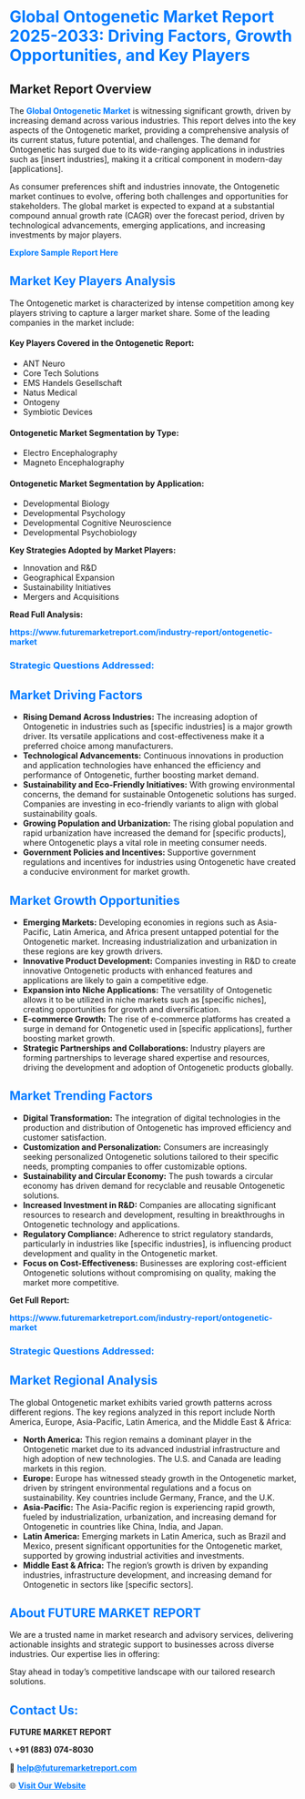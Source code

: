 <h1 style="color: #007BFF;">Global Ontogenetic Market Report 2025-2033: Driving Factors, Growth Opportunities, and Key Players</h1>

<section id="overview">
<h2>Market Report Overview</h2>
<p>The <a href="https://www.futuremarketreport.com/industry-report/ontogenetic-market" style="color: #007BFF; text-decoration: none;"><strong>Global Ontogenetic Market</strong></a> is witnessing significant growth, driven by increasing demand across various industries. This report delves into the key aspects of the Ontogenetic market, providing a comprehensive analysis of its current status, future potential, and challenges. The demand for Ontogenetic has surged due to its wide-ranging applications in industries such as [insert industries], making it a critical component in modern-day [applications].</p>
<p>As consumer preferences shift and industries innovate, the Ontogenetic market continues to evolve, offering both challenges and opportunities for stakeholders. The global market is expected to expand at a substantial compound annual growth rate (CAGR) over the forecast period, driven by technological advancements, emerging applications, and increasing investments by major players.</p>
</section>

<section id="overview">
<p><a href="https://www.futuremarketreport.com/request-sample/reportId=63746" style="color: #007BFF; text-decoration: none;"><strong>Explore Sample Report Here</strong></a></p>
</section>

<section id="key-players">
<h2 style="color: #007BFF;">Market Key Players Analysis</h2>
<p>The Ontogenetic market is characterized by intense competition among key players striving to capture a larger market share. Some of the leading companies in the market include:</p>
<h4>Key Players Covered in the Ontogenetic Report:</h4>
<ul><li>ANT Neuro</li><li>Core Tech Solutions</li><li>EMS Handels Gesellschaft</li><li>Natus Medical</li><li>Ontogeny</li><li>Symbiotic Devices</li></ul>
<h4>Ontogenetic Market Segmentation by Type:</h4>
<ul><li>Electro Encephalography</li><li>Magneto Encephalography</li></ul>

<h4>Ontogenetic Market Segmentation by Application:</h4>
<ul><li>Developmental Biology</li><li>Developmental Psychology</li><li>Developmental Cognitive Neuroscience</li><li>Developmental Psychobiology</li></ul>
<p><strong>Key Strategies Adopted by Market Players:</strong></p>
<ul>
<li>Innovation and R&D</li>
<li>Geographical Expansion</li>
<li>Sustainability Initiatives</li>
<li>Mergers and Acquisitions</li>
</ul>
</section>

<section>
<p><strong>Read Full Analysis: </strong></p><a href="https://www.futuremarketreport.com/industry-report/ontogenetic-market" style="color: #007BFF; text-decoration: none;"><strong>https://www.futuremarketreport.com/industry-report/ontogenetic-market</strong></a>
<h3 style="color: #007BFF;">Strategic Questions Addressed:</h3>
</section>

<section id="driving-factors">
<h2 style="color: #007BFF;">Market Driving Factors</h2>
<ul>
<li><strong>Rising Demand Across Industries:</strong> The increasing adoption of Ontogenetic in industries such as [specific industries] is a major growth driver. Its versatile applications and cost-effectiveness make it a preferred choice among manufacturers.</li>
<li><strong>Technological Advancements:</strong> Continuous innovations in production and application technologies have enhanced the efficiency and performance of Ontogenetic, further boosting market demand.</li>
<li><strong>Sustainability and Eco-Friendly Initiatives:</strong> With growing environmental concerns, the demand for sustainable Ontogenetic solutions has surged. Companies are investing in eco-friendly variants to align with global sustainability goals.</li>
<li><strong>Growing Population and Urbanization:</strong> The rising global population and rapid urbanization have increased the demand for [specific products], where Ontogenetic plays a vital role in meeting consumer needs.</li>
<li><strong>Government Policies and Incentives:</strong> Supportive government regulations and incentives for industries using Ontogenetic have created a conducive environment for market growth.</li>
</ul>
</section>

<section id="growth-opportunities">
<h2 style="color: #007BFF;">Market Growth Opportunities</h2>
<ul>
<li><strong>Emerging Markets:</strong> Developing economies in regions such as Asia-Pacific, Latin America, and Africa present untapped potential for the Ontogenetic market. Increasing industrialization and urbanization in these regions are key growth drivers.</li>
<li><strong>Innovative Product Development:</strong> Companies investing in R&D to create innovative Ontogenetic products with enhanced features and applications are likely to gain a competitive edge.</li>
<li><strong>Expansion into Niche Applications:</strong> The versatility of Ontogenetic allows it to be utilized in niche markets such as [specific niches], creating opportunities for growth and diversification.</li>
<li><strong>E-commerce Growth:</strong> The rise of e-commerce platforms has created a surge in demand for Ontogenetic used in [specific applications], further boosting market growth.</li>
<li><strong>Strategic Partnerships and Collaborations:</strong> Industry players are forming partnerships to leverage shared expertise and resources, driving the development and adoption of Ontogenetic products globally.</li>
</ul>
</section>

<section id="trending-factors">
<h2 style="color: #007BFF;">Market Trending Factors</h2>
<ul>
<li><strong>Digital Transformation:</strong> The integration of digital technologies in the production and distribution of Ontogenetic has improved efficiency and customer satisfaction.</li>
<li><strong>Customization and Personalization:</strong> Consumers are increasingly seeking personalized Ontogenetic solutions tailored to their specific needs, prompting companies to offer customizable options.</li>
<li><strong>Sustainability and Circular Economy:</strong> The push towards a circular economy has driven demand for recyclable and reusable Ontogenetic solutions.</li>
<li><strong>Increased Investment in R&D:</strong> Companies are allocating significant resources to research and development, resulting in breakthroughs in Ontogenetic technology and applications.</li>
<li><strong>Regulatory Compliance:</strong> Adherence to strict regulatory standards, particularly in industries like [specific industries], is influencing product development and quality in the Ontogenetic market.</li>
<li><strong>Focus on Cost-Effectiveness:</strong> Businesses are exploring cost-efficient Ontogenetic solutions without compromising on quality, making the market more competitive.</li>
</ul>
</section>

<section>
<p><strong>Get Full Report: </strong></p><a href="https://www.futuremarketreport.com/industry-report/ontogenetic-market" style="color: #007BFF; text-decoration: none;"><strong>https://www.futuremarketreport.com/industry-report/ontogenetic-market</strong></a>
<h3 style="color: #007BFF;">Strategic Questions Addressed:</h3>
</section>


<section id="regional-analysis">
<h2 style="color: #007BFF;">Market Regional Analysis</h2>
<p>The global Ontogenetic market exhibits varied growth patterns across different regions. The key regions analyzed in this report include North America, Europe, Asia-Pacific, Latin America, and the Middle East & Africa:</p>
<ul>
<li><strong>North America:</strong> This region remains a dominant player in the Ontogenetic market due to its advanced industrial infrastructure and high adoption of new technologies. The U.S. and Canada are leading markets in this region.</li>
<li><strong>Europe:</strong> Europe has witnessed steady growth in the Ontogenetic market, driven by stringent environmental regulations and a focus on sustainability. Key countries include Germany, France, and the U.K.</li>
<li><strong>Asia-Pacific:</strong> The Asia-Pacific region is experiencing rapid growth, fueled by industrialization, urbanization, and increasing demand for Ontogenetic in countries like China, India, and Japan.</li>
<li><strong>Latin America:</strong> Emerging markets in Latin America, such as Brazil and Mexico, present significant opportunities for the Ontogenetic market, supported by growing industrial activities and investments.</li>
<li><strong>Middle East & Africa:</strong> The region’s growth is driven by expanding industries, infrastructure development, and increasing demand for Ontogenetic in sectors like [specific sectors].</li>
</ul>
</section>

<footer>
<h2 style="color: #007BFF;">About FUTURE MARKET REPORT</h2>
<p>We are a trusted name in market research and advisory services, delivering actionable insights and strategic support to businesses across diverse industries. Our expertise lies in offering:</p>

<p>Stay ahead in today’s competitive landscape with our tailored research solutions.</p>

<h2 style="color: #007BFF;">Contact Us:</h2>
<p><strong>FUTURE MARKET REPORT</strong></p>
<p>📞 <strong>+91 (883) 074-8030</strong></p>
<p>📧 <strong><a href="mailto:help@futuremarketreport.com" style="color: #007BFF;">help@futuremarketreport.com</a></strong></p>
<p>🌐 <strong><a href="https://www.futuremarketreport.com/" style="color: #007BFF;">Visit Our Website</a></strong></p>
</footer>